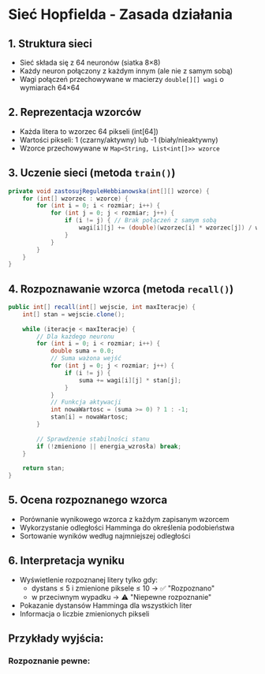# Sieć Hopfielda - Zasada działania

## 1. Struktura sieci
- Sieć składa się z 64 neuronów (siatka 8×8)
- Każdy neuron połączony z każdym innym (ale nie z samym sobą)
- Wagi połączeń przechowywane w macierzy `double[][] wagi` o wymiarach 64×64

## 2. Reprezentacja wzorców
- Każda litera to wzorzec 64 pikseli (int[64])
- Wartości pikseli: 1 (czarny/aktywny) lub -1 (biały/nieaktywny)
- Wzorce przechowywane w `Map<String, List<int[]>> wzorce`

## 3. Uczenie sieci (metoda `train()`)
```java
private void zastosujReguleHebbianowska(int[][] wzorce) {
    for (int[] wzorzec : wzorce) {
        for (int i = 0; i < rozmiar; i++) {
            for (int j = 0; j < rozmiar; j++) {
                if (i != j) { // Brak połączeń z samym sobą
                    wagi[i][j] += (double)(wzorzec[i] * wzorzec[j]) / wzorce.length;
                }
            }
        }
    }
}
```

## 4. Rozpoznawanie wzorca (metoda `recall()`)
```java
public int[] recall(int[] wejscie, int maxIteracje) {
    int[] stan = wejscie.clone();
    
    while (iteracje < maxIteracje) {
        // Dla każdego neuronu
        for (int i = 0; i < rozmiar; i++) {
            double suma = 0.0;
            // Suma ważona wejść
            for (int j = 0; j < rozmiar; j++) {
                if (i != j) {
                    suma += wagi[i][j] * stan[j];
                }
            }
            // Funkcja aktywacji
            int nowaWartosc = (suma >= 0) ? 1 : -1;
            stan[i] = nowaWartosc;
        }
        
        // Sprawdzenie stabilności stanu
        if (!zmieniono || energia_wzrosła) break;
    }
    
    return stan;
}
```

## 5. Ocena rozpoznanego wzorca
- Porównanie wynikowego wzorca z każdym zapisanym wzorcem
- Wykorzystanie odległości Hamminga do określenia podobieństwa
- Sortowanie wyników według najmniejszej odległości

## 6. Interpretacja wyniku
- Wyświetlenie rozpoznanej litery tylko gdy:
  - dystans ≤ 5 i zmienione piksele ≤ 10 → ✅ "Rozpoznano"
  - w przeciwnym wypadku → ⚠️ "Niepewne rozpoznanie"
- Pokazanie dystansów Hamminga dla wszystkich liter
- Informacja o liczbie zmienionych pikseli

## Przykłady wyjścia:

### Rozpoznanie pewne:
